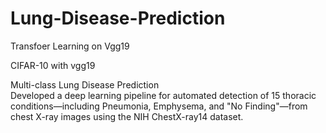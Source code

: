 # Lung-Disease-Prediction
Transfoer Learning on Vgg19

CIFAR-10 with vgg19

Multi-class Lung Disease Prediction <br>
Developed a deep learning pipeline for automated detection of 15 thoracic conditions—including Pneumonia, Emphysema, and "No Finding"—from chest X-ray images using the NIH ChestX-ray14 dataset.
